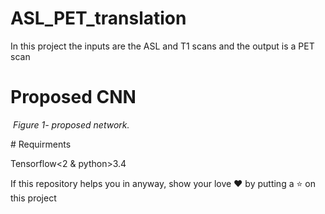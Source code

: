 # ASL_PET_translation


In this project the inputs are the ASL and T1 scans and the output is a PET scan

# Proposed CNN
<p>
    <img src="images/net.png" alt>
    <em>Figure 1- proposed network.</em>
</p>
# Requirments

Tensorflow<2 & python>3.4

If this repository helps you in anyway, show your love :heart: by putting a :star: on this project 
